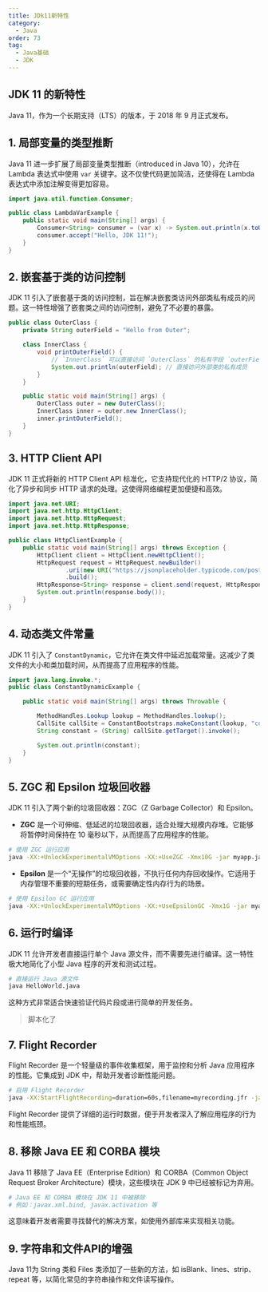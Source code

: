 ```yaml
---
title: JDk11新特性
category:
  - Java
order: 73
tag:
  - Java基础
  - JDK
---
```


## JDK 11 的新特性

Java 11，作为一个长期支持（LTS）的版本，于 2018 年 9 月正式发布。

## 1. 局部变量的类型推断
Java 11 进一步扩展了局部变量类型推断（introduced in Java 10），允许在 Lambda 表达式中使用 `var` 关键字。这不仅使代码更加简洁，还使得在 Lambda 表达式中添加注解变得更加容易。

```java
import java.util.function.Consumer;

public class LambdaVarExample {
    public static void main(String[] args) {
        Consumer<String> consumer = (var x) -> System.out.println(x.toUpperCase());
        consumer.accept("Hello, JDK 11!");
    }
}
```

## 2. 嵌套基于类的访问控制

JDK 11 引入了嵌套基于类的访问控制，旨在解决嵌套类访问外部类私有成员的问题。这一特性增强了嵌套类之间的访问控制，避免了不必要的暴露。

```java
public class OuterClass {
    private String outerField = "Hello from Outer";

    class InnerClass {
        void printOuterField() {
            // `InnerClass` 可以直接访问 `OuterClass` 的私有字段 `outerField`，无需额外的访问方法。
            System.out.println(outerField); // 直接访问外部类的私有成员
        }
    }

    public static void main(String[] args) {
        OuterClass outer = new OuterClass();
        InnerClass inner = outer.new InnerClass();
        inner.printOuterField();
    }
}
```

## 3. HTTP Client API

JDK 11 正式将新的 HTTP Client API 标准化，它支持现代化的 HTTP/2 协议，简化了异步和同步 HTTP 请求的处理。这使得网络编程更加便捷和高效。

```java
import java.net.URI;
import java.net.http.HttpClient;
import java.net.http.HttpRequest;
import java.net.http.HttpResponse;

public class HttpClientExample {
    public static void main(String[] args) throws Exception {
        HttpClient client = HttpClient.newHttpClient();
        HttpRequest request = HttpRequest.newBuilder()
                .uri(new URI("https://jsonplaceholder.typicode.com/posts"))
                .build();
        HttpResponse<String> response = client.send(request, HttpResponse.BodyHandlers.ofString());
        System.out.println(response.body());
    }
}
```

## 4. 动态类文件常量

JDK 11 引入了 `ConstantDynamic`，它允许在类文件中延迟加载常量。这减少了类文件的大小和类加载时间，从而提高了应用程序的性能。

```java
import java.lang.invoke.*;
public class ConstantDynamicExample {

    public static void main(String[] args) throws Throwable {

        MethodHandles.Lookup lookup = MethodHandles.lookup();
        CallSite callSite = ConstantBootstraps.makeConstant(lookup, "constantName", MethodType.methodType(String.class), "Hello, Dynamic Constant!");
        String constant = (String) callSite.getTarget().invoke();

        System.out.println(constant);
    }
}
```

## 5. ZGC 和 Epsilon 垃圾回收器

JDK 11 引入了两个新的垃圾回收器：ZGC（Z Garbage Collector）和 Epsilon。

- **ZGC** 是一个可伸缩、低延迟的垃圾回收器，适合处理大规模内存堆。它能够将暂停时间保持在 10 毫秒以下，从而提高了应用程序的性能。

```bash
# 使用 ZGC 运行应用
java -XX:+UnlockExperimentalVMOptions -XX:+UseZGC -Xmx10G -jar myapp.jar
```

- **Epsilon** 是一个“无操作”的垃圾回收器，不执行任何内存回收操作。它适用于内存管理不重要的短期任务，或需要确定性内存行为的场景。

```bash
# 使用 Epsilon GC 运行应用
java -XX:+UnlockExperimentalVMOptions -XX:+UseEpsilonGC -Xmx1G -jar myapp.jar
```

## 6. 运行时编译

JDK 11 允许开发者直接运行单个 Java 源文件，而不需要先进行编译。这一特性极大地简化了小型 Java 程序的开发和测试过程。

```bash
# 直接运行 Java 源文件
java HelloWorld.java
```

这种方式非常适合快速验证代码片段或进行简单的开发任务。
> 脚本化了

## 7. Flight Recorder

Flight Recorder 是一个轻量级的事件收集框架，用于监控和分析 Java 应用程序的性能。它集成到 JDK 中，帮助开发者诊断性能问题。

```bash
# 启用 Flight Recorder
java -XX:StartFlightRecording=duration=60s,filename=myrecording.jfr -jar myapp.jar
```

Flight Recorder 提供了详细的运行时数据，便于开发者深入了解应用程序的行为和性能瓶颈。

## 8. 移除 Java EE 和 CORBA 模块

Java 11 移除了 Java EE（Enterprise Edition）和 CORBA（Common Object Request Broker Architecture）模块，这些模块在 JDK 9 中已经被标记为弃用。

```bash
# Java EE 和 CORBA 模块在 JDK 11 中被移除
# 例如：javax.xml.bind, javax.activation 等
```

这意味着开发者需要寻找替代的解决方案，如使用外部库来实现相关功能。

## 9. 字符串和文件API的增强
Java 11为 String 类和 Files 类添加了一些新的方法，如 isBlank、lines、strip、repeat 等，以简化常见的字符串操作和文件读写操作。